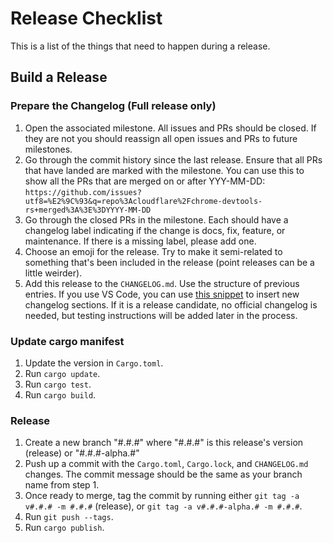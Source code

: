 # Release Checklist

This is a list of the things that need to happen during a release.

## Build a Release

### Prepare the Changelog (Full release only)

1. Open the associated milestone. All issues and PRs should be closed. If they
   are not you should reassign all open issues and PRs to future milestones.
1. Go through the commit history since the last release. Ensure that all PRs
   that have landed are marked with the milestone. You can use this to show all
   the PRs that are merged on or after YYY-MM-DD:
   `https://github.com/issues?utf8=%E2%9C%93&q=repo%3Acloudflare%2Fchrome-devtools-rs+merged%3A%3E%3DYYYY-MM-DD`
1. Go through the closed PRs in the milestone. Each should have a changelog
   label indicating if the change is docs, fix, feature, or maintenance. If
   there is a missing label, please add one.
1. Choose an emoji for the release. Try to make it semi-related to something
   that's been included in the release (point releases can be a little weirder).
1. Add this release to the `CHANGELOG.md`. Use the structure of previous
   entries. If you use VS Code, you can use
   [this snippet](https://gist.github.com/cloudflare/9feaf56b3dfe2a2c4ad156db36f2f75a)
   to insert new changelog sections. If it is a release candidate, no official
   changelog is needed, but testing instructions will be added later in the
   process.

### Update cargo manifest

1. Update the version in `Cargo.toml`.
1. Run `cargo update`.
1. Run `cargo test`.
1. Run `cargo build`.

### Release

1. Create a new branch "#.#.#" where "#.#.#" is this release's version (release)
   or "#.#.#-alpha.#"
1. Push up a commit with the `Cargo.toml`, `Cargo.lock`, and `CHANGELOG.md`
   changes. The commit message should be the same as your branch name from
   step 1.
1. Once ready to merge, tag the commit by running either
   `git tag -a v#.#.# -m #.#.#` (release), or
   `git tag -a v#.#.#-alpha.# -m #.#.#`.
1. Run `git push --tags`.
1. Run `cargo publish`.

